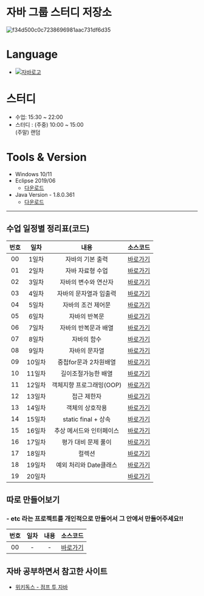 # 자바 그룹 스터디 저장소

![f34d500c0c7238696981aac731df6d35](https://github.com/Employment-Study/Team_StudyJava/assets/44068819/d67752fc-cbfa-439d-bf60-e3a80c5a22a9)

# Language

- [![자바로고](https://img.shields.io/badge/Java-007396?style=flat-square&logo=Java&logoColor=white)](https://www.oracle.com/kr/java/)

# 스터디

- 수업: 15:30 ~ 22:00
- 스터디 : (주중) 10:00 ~ 15:00
  <br/> (주말) 랜덤

# Tools & Version

- Windows 10/11
- Eclipse 2019/06
  - [다운로드](https://www.eclipse.org/downloads/packages/release/2019-06/r)
- Java Version - 1.8.0.361
  - [다운로드](https://www.oracle.com/java/technologies/javase/8u361-relnotes.html)

---

## 수업 일정별 정리표(코드)

| 번호 |  일차  |          내용          |     소스코드      |
| :--: | :----: | :--------------------: | :---------------: |
|  00  | 1일차  |    자바의 기본 출력    | [바로가기][day01] |
|  01  | 2일차  |    자바 자료형 수업    | [바로가기][day02] |
|  02  | 3일차  |  자바의 변수와 연산자  | [바로가기][day03] |
|  03  | 4일차  | 자바의 문자열과 입출력 | [바로가기][day04] |
|  04  | 5일차  |   자바의 조건 제어문   | [바로가기][day05] |
|  05  | 6일차  |     자바의 반복문      | [바로가기][day06] |
|  06  | 7일차  |  자바의 반복문과 배열   | [바로가기][day07] |
|  07  | 8일차  |      자바의 함수       | [바로가기][day08] |
|  08  | 9일차  |      자바의 문자열      | [바로가기][day09] |
|  09  | 10일차 |  중첩for문과 2차원배열  | [바로가기][day10] |
|  10  | 11일차 |  길이조절가능한 배열    | [바로가기][day11] |
|  11  | 12일차 | 객체지향 프로그래밍(OOP)| [바로가기][day12] |
|  12  | 13일차 |  접근 제한자   | [바로가기][day13] |
|  13  | 14일차 |    객체의 상호작용      | [바로가기][day13] |
|  14  | 15일차 |   static final  + 상속  | [바로가기][day15] |
|  15  | 16일차 |  추상 메서드와 인터페이스 | [바로가기][day16] |
|  16  | 17일차 |   평가 대비 문제 풀이    | [바로가기][day17] |
|  17  | 18일차 |        컬렉션           | [바로가기][day18] |
|  18  | 19일차 |  예외 처리와 Date클래스 | [바로가기][day19] |
|  19  | 20일차 |                        | [바로가기][day20] |

## 따로 만들어보기

### - etc 라는 프로젝트를 개인적으로 만들어서 그 안에서 만들어주세요!!

| 번호 | 일차 | 내용 |    소스코드     |
| :--: | :--: | :--: | :-------------: |
|  00  |  -   |  -   | [바로가기][etc] |

## 자바 공부하면서 참고한 사이트

- [위키독스 - 점프 투 자바](https://wikidocs.net/book/31)

[day01]: ./day01(강사님)/src/
[day02]: ./day02(강사님)/src/
[day03]: ./day03(강사님)/src/
[day04]: ./day04(강사님)/src/
[day05]: ./day05(강사님)/src/
[day06]: ./day06(강사님)/src/
[day07]: ./day07(강사님)/src/
[day08]: ./day08(강사님)/src/
[day09]: ./day09(강사님)/src/
[day10]: ./day10(강사님)/src/
[day11]: ./day11(강사님)/src/
[day12]: ./day12(강사님)/src/
[day13]: ./day13(강사님)/src/
[day14]: ./day14(강사님)/src/
[day15]: ./day15(강사님)/src/
[day16]: ./day16(강사님)/src/
[day17]: ./day17(강사님)/src/
[day18]: ./day18/src/
[day19]: ./day19/src/
[day20]: ./day20/src/
[etc]: ./etc/src/

